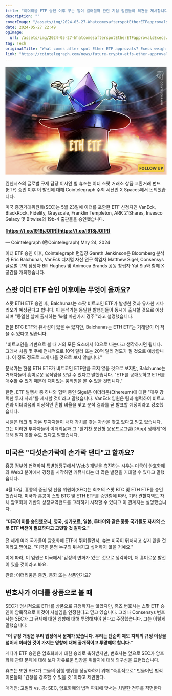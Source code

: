 ```yaml
---
title: "이더리움 ETF 승인 이후 무슨 일이 벌어질까 관련 기업 임원들이 의견을 제시합니다"
description: ""
coverImage: "/assets/img/2024-05-27-WhatcomesafterspotEtherETFapprovalsExecsweighin_thumbnail.png"
date: 2024-05-27 22:49
ogImage: 
  url: /assets/img/2024-05-27-WhatcomesafterspotEtherETFapprovalsExecsweighin_thumbnail.png
tag: Tech
originalTitle: "What comes after spot Ether ETF approvals? Execs weigh in"
link: "https://cointelegraph.com/news/future-crypto-etfs-ether-approval-experts"
---
```



![WhatcomesafterspotEtherETFapprovalsExecsweighin_thumbnail](/assets/img/2024-05-27-WhatcomesafterspotEtherETFapprovalsExecsweighin_thumbnail.png)

컨센시스의 글로벌 규제 담당 이사인 빌 휴즈는 이더 스팟 거래소 상품 교환거래 펀드(ETF) 승인 이후 이 발전에 대해 Cointelegraph 주최 세션인 X Spaces에서 논의했습니다.

미국 증권거래위원회(SEC)는 5월 23일에 이더를 포함한 ETF 신청자인 VanEck, BlackRock, Fidelity, Grayscale, Franklin Templeton, ARK 21Shares, Invesco Galaxy 및 Bitwise의 19b-4 출판물을 승인했습니다.

<div class="content-ad"></div>

#### [https://t.co/l918jJOI1R](https://t.co/l918jJOI1R)
— Cointelegraph (@Cointelegraph) May 24, 2024

이더 ETF 승인 이후, Cointelegraph 편집장 Gareth Jenkinson은 Bloomberg 분석가 Eric Balchunas, VanEck 디지털 자산 연구 책임자 Matthew Sigel, Consensys 글로벌 규제 담당자 Bill Hughes 및 Animoca Brands 공동 창립자 Yat Siu와 함께 X 공간을 개최했습니다.

## 스팟 이더 ETF 승인 이후에는 무엇이 올까요?

스팟 ETH ETF 승인 후, Balchunas는 스팟 비트코인 ETF가 발생한 것과 유사한 시나리오가 예상된다고 합니다. 이 분석가는 동일한 발행인들이 동시에 출시할 것으로 예상되며 "동일한 날에 출시하는 ‘복합 마찬가지 경주’"라고 설명했습니다.

<div class="content-ad"></div>

현물 BTC ETF와 유사성이 있을 수 있지만, Balchunas는 ETH ETF는 거래량이 더 적을 수 있다고 믿습니다.

"비트코인을 기반으로 볼 때 거의 모든 요소에서 10으로 나눈다고 생각하시면 됩니다. 그래서 처음 몇 주에 전체적으로 10억 달러 또는 20억 달러 정도가 될 것으로 예상합니다. 이 정도 정도로 크게 나올 것으로 보지 않습니다."

분석가는 현물 ETH ETF가 비트코인 ETF만큼 크지 않을 것으로 보지만, Balchunas는 거래자들이 흥미로운 움직임을 보일 수 있다고 말했습니다. "ETF를 공매도하고 ETH를 매수할 수 있기 때문에 재미있는 움직임을 볼 수 있을 것입니다."

한편, ETF 발행사 중 하나와 협력 중인 Sigel은 이더리움(Ethereum)에 대한 "매우 강력한 투자 사례"를 제시할 것이라고 말했습니다. VanEck 임원은 팀과 협력하여 비트코인과 이더리움의 이상적인 혼합 비율을 찾고 분석 결과를 곧 발표할 예정이라고 강조했습니다.

<div class="content-ad"></div>

시겔은 테크 및 자본 투자자들이 내재 가치를 갖는 자산을 찾고 있다고 믿고 있습니다. 그는 이러한 투자자들이 이더리움과 그 "활기찬 분산형 응용프로그램(DApp) 생태계"에 대해 알지 못할 수도 있다고 말했습니다.

## 미국은 "다섯손가락에 손가락 댄다"고 할까요?

홍콩 정부와 협력하여 특별행정구에서 Web3 개발을 촉진하는 시우는 미국이 암호화폐와 Web3 분야에서 경쟁을 시작하면 커뮤니티는 더 많은 발전을 기대할 수 있다고 말했습니다.

4월 15일, 홍콩의 증권 및 선물 위원회(SFC)는 최초의 스팟 BTC 및 ETH ETF를 승인했습니다. 미국과 홍콩이 스팟 BTC 및 ETH ETF를 승인함에 따라, 기타 관할지역도 자체 암호화폐 기반의 상장교역펀드를 고려하기 시작할 수 있다고 이 관계자는 설명했습니다.

<div class="content-ad"></div>

#### "미국이 이를 승인했으니, 영국, 싱가포르, 일본, 두바이와 같은 중동 국가들도 자사의 스폿 ETF 버전이 필요하다고 고민할 것 같아요."

전 세계 여러 국가들이 암호화폐 ETF에 뛰어들면서, 슈는 미국이 뒤처지고 싶지 않을 것이라고 믿어요. "미국은 분명 누구의 뒤쳐지고 싶어하지 않을 거예요."

이에 따라, 이 임원은 미국에서 '감정의 변화가 있는' 것으로 생각하며, 더 흥미로운 발전이 있을 것이라고 봐요.

관련: 이더리움은 증권, 통화 또는 상품인가요?

<div class="content-ad"></div>

## 변호사가 이더를 상품으로 볼 때

SEC가 명시적으로 ETH를 상품으로 규정하지는 않았지만, 휴즈 변호사는 스팟 ETF 승인이 암묵적으로 이것이 사실임을 인정한다고 믿고 있습니다. 그러나 Consensys 변호사는 SEC가 그 규제에 대한 영향에 대해 투명해져야 한다고 주장했습니다. 그는 이렇게 말했습니다:

**"이 규정 개정은 우리 입장에서 문제가 있습니다. 우리는 단순히 제도 자체의 규정 이상을 넘어서 이러한 것이 가지는 영향에 대해 공개적이고 투명해야 합니다."**

게다가 ETF 승인은 암호화폐에 대한 승리로 축하받지만, 변호사는 앞으로 SEC가 암호화폐 관련 문제에 대해 보다 자유로운 입장을 취할지에 대해 의구심을 표현했습니다.

<div class="content-ad"></div>

휴즈는 또한 SEC가 그들의 집행 행위를 정당화하기 위해 "즉흥적으로" 만들어낸 법적 이론들의 "긴장을 강조할 수 있을 것"이라고 제안한다.

매거진: 고질라 vs. 콩: SEC, 암호화폐의 법적 파워에 맞서는 치열한 전투를 직면한다
